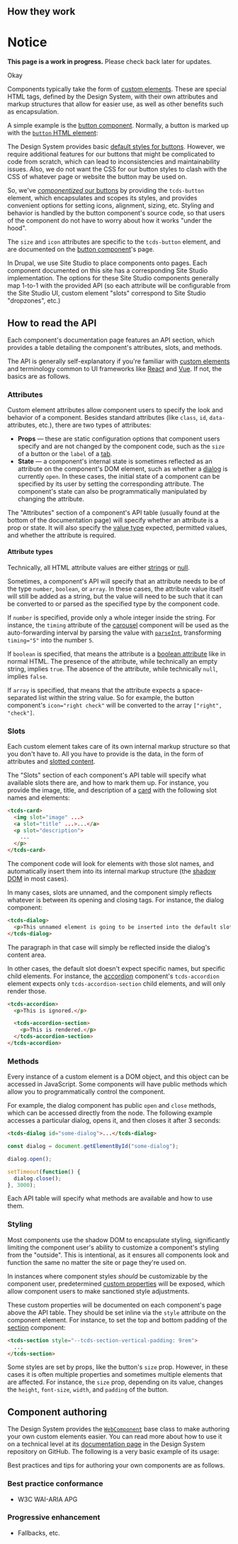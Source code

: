 <!--
/**
 * @todo Document best practice conformance, progressive enhancement, etc.
 */
-->
<!--lede
  Components are reusable UI elements that serve as building blocks for implementing interactive experiences, design patterns, layouts, and more.
lede-->
## How they work
<tcds-dialog open id="components-wip">
  <h1>Notice</h1>

  <p>
    <strong>This page is a work in progress.</strong> Please check back later for updates.
  </p>

  <tcds-button variant="secondary" controls="components-wip">Okay</tcds-button>
</tcds-dialog>

Components typically take the form of [custom elements](https://developer.mozilla.org/en-US/docs/Web/Web_Components/Using_custom_elements). These are special HTML tags, defined by the Design System, with their own attributes and markup structures that allow for easier use, as well as other benefits such as encapsulation.

A simple example is the [button component](/components/button). Normally, a button is marked up with the [`button` HTML element](https://developer.mozilla.org/en-US/docs/Web/HTML/Element/button):

<!--twig
{% embed "@tch/includes/example.twig" %}
{% block content %}
<button>Example default button</button>
{% endblock %}
{% endembed %}
twig-->

The Design System provides basic [default styles for buttons](/content/forms). However, we require additional features for our buttons that might be complicated to code from scratch, which can lead to inconsistencies and maintainability issues. Also, we do not want the CSS for our button styles to clash with the CSS of whatever page or website the button may be used on.

So, we've [*componentized* our buttons](/components/button) by providing the `tcds-button` element, which encapsulates and scopes its styles, and provides convenient options for setting icons, alignment, sizing, etc. Styling and behavior is handled by the button component's source code, so that users of the component do not have to worry about how it works "under the hood".

<!--twig
{% embed "@tch/includes/example.twig" %}
{% block content %}
<tcds-button size="small" icon="info">Small styled button with an icon</button>
{% endblock %}
{% endembed %}
twig-->

The `size` and `icon` attributes are specific to the `tcds-button` element, and are documented on the [button component](/components/button)'s page.

In Drupal, we use Site Studio to place components onto pages. Each component documented on this site has a corresponding Site Studio implementation. The options for these Site Studio components generally map 1-to-1 with the provided API (so each attribute will be configurable from the Site Studio UI, custom element "slots" correspond to Site Studio "dropzones", etc.)

## How to read the API
Each component's documentation page features an API section, which provides a table detailing the component's attributes, slots, and methods.

The API is generally self-explanatory if you're familiar with [custom elements](https://developer.mozilla.org/en-US/docs/Web/Web_Components/Using_custom_elements) and terminology common to UI frameworks like [React](https://reactjs.org/) and [Vue](https://vuejs.org/). If not, the basics are as follows.

### Attributes
Custom element attributes allow component users to specify the look and behavior of a component. Besides standard attributes (like `class`, `id`, `data-` attributes, etc.), there are two types of attributes:

* **Props** — these are static configuration options that component users specify and are not changed by the component code, such as the `size` of a button or the `label` of a [tab](/components/tabs).
* **State** — a component's internal state is sometimes reflected as an attribute on the component's DOM element, such as whether a [dialog](/components/dialog) is currently `open`. In these cases, the initial state of a component can be specified by its user by setting the corresponding attribute. The component's state can also be programmatically manipulated by changing the attribute.

The "Attributes" section of a component's API table (usually found at the bottom of the documentation page) will specify whether an attribute is a prop or state. It will also specify the [value type](#attribute-types) expected, permitted values, and whether the attribute is required.

#### Attribute types
Technically, all HTML attribute values are either [strings](https://developer.mozilla.org/en-US/docs/Learn/JavaScript/First_steps/Strings) or [null](https://developer.mozilla.org/en-US/docs/Web/JavaScript/Reference/Operators/null).

Sometimes, a component's API will specify that an attribute needs to be of the type `number`, `boolean`, or `array`. In these cases, the attribute value itself will still be added as a string, but the value will need to be such that it can be converted to or parsed as the specified type by the component code.

If `number` is specified, provide only a whole integer inside the string. For instance, the `timing` attribute of the [carousel](/components/carousel) component will be used as the auto-forwarding interval by parsing the value with [`parseInt`](https://developer.mozilla.org/en-US/docs/Web/JavaScript/Reference/Global_Objects/parseInt), transforming `timing="5"` into the number `5`.

If `boolean` is specified, that means the attribute is a [boolean attribute](https://developer.mozilla.org/en-US/docs/Web/HTML/Attributes#boolean_attributes) like in normal HTML. The presence of the attribute, while technically an empty string, implies `true`. The absence of the attribute, while technically `null`, implies `false`.

If `array` is specified, that means that the attribute expects a space-separated list within the string value. So for example, the button component's `icon="right check"` will be converted to the array `["right", "check"]`.

### Slots
Each custom element takes care of its own internal markup structure so that you don't have to. All you have to provide is the data, in the form of attributes and [slotted content](https://developer.mozilla.org/en-US/docs/Web/Web_Components/Using_templates_and_slots).

The "Slots" section of each component's API table will specify what available slots there are, and how to mark them up. For instance, you provide the image, title, and description of a [card](/components/card) with the following slot names and elements:

```html
<tcds-card>
  <img slot="image" ...>
  <a slot="title" ...>...</a>
  <p slot="description">
    ...
  </p>
</tcds-card>
```

The component code will look for elements with those slot names, and automatically insert them into its internal markup structure (the [shadow DOM](https://developer.mozilla.org/en-US/docs/Web/Web_Components/Using_shadow_DOM) in most cases).

In many cases, slots are unnamed, and the component simply reflects whatever is between its opening and closing tags. For instance, the dialog component:

```html
<tcds-dialog>
  <p>This unnamed element is going to be inserted into the default slot.</p>
</tcds-dialog>
```

The paragraph in that case will simply be reflected inside the dialog's content area.

In other cases, the default slot doesn't expect specific names, but specific child elements. For instance, the [accordion](/components/accordion) component's `tcds-accordion` element expects only `tcds-accordion-section` child elements, and will only render those.

```html
<tcds-accordion>
  <p>This is ignored.</p>

  <tcds-accordion-section>
    <p>This is rendered.</p>
  </tcds-accordion-section>
</tcds-accordion>
```

### Methods
Every instance of a custom element is a DOM object, and this object can be accessed in JavaScript. Some components will have public methods which allow you to programmatically control the component.

For example, the dialog component has public `open` and `close` methods, which can be accessed directly from the node. The following example accesses a particular dialog, opens it, and then closes it after 3 seconds:

```html
<tcds-dialog id="some-dialog">...</tcds-dialog>
```

```js
const dialog = document.getElementById("some-dialog");

dialog.open();

setTimeout(function() {
  dialog.close();
}, 3000);
```

Each API table will specify what methods are available and how to use them.

### Styling
Most components use the shadow DOM to encapsulate styling, significantly limiting the component user's ability to customize a component's styling from the "outside". This is intentional, as it ensures all components look and function the same no matter the site or page they're used on.

In instances where component styles *should* be customizable by the component user, predetermined [custom properties](https://developer.mozilla.org/en-US/docs/Web/CSS/--*) will be exposed, which allow component users to make sanctioned style adjustments.

These custom properties will be documented on each component's page above the API table. They should be set inline via the `style` attribute on the component element. For instance, to set the top and bottom padding of the [section](/components/section) component:

```html
<tcds-section style="--tcds-section-vertical-padding: 9rem">
  ...
</tcds-section>
```

Some styles are set by props, like the button's `size` prop. However, in these cases it is often multiple properties and sometimes multiple elements that are affected. For instance, the `size` prop, depending on its value, changes the `height`, `font-size`, `width`, and `padding` of the button.

## Component authoring
The Design System provides the [`WebComponent`](https://github.com/jacecotton/tcds/blob/main/scripts/WebComponent/WebComponent.js) base class to make authoring your own custom elements easier. You can read more about how to use it on a technical level at its [documentation page](https://github.com/jacecotton/tcds/tree/main/scripts/WebComponent) in the Design System repository on GitHub. The following is a very basic example of its usage:

<!--twig
{% embed "@tch/includes/example.twig" %}
{% block content %}
<click-counter></click-counter>
{% endblock %}
{% block code %}
<click-counter></click-counter>

<script>
import { WebComponent } from "@txch/tcds";

class ClickCounter extends WebComponent(HTMLElement) {
  connectedCallback() {
    this.state.count = 0;
  }

  render() {
    return `
      <button>Clicked ${this.state.count} times</button>
    `;
  }

  mountedCallback() {
    this.shadowRoot.querySelector("button").addEventListener("click", () => {
      this.state.count++;
    });
  }
}

customElements.define("click-counter", ClickCounter);
</script>
{% endblock %}
{% endembed %}
twig-->

Best practices and tips for authoring your own components are as follows.

### Best practice conformance
* W3C WAI-ARIA APG

### Progressive enhancement
* Fallbacks, etc.